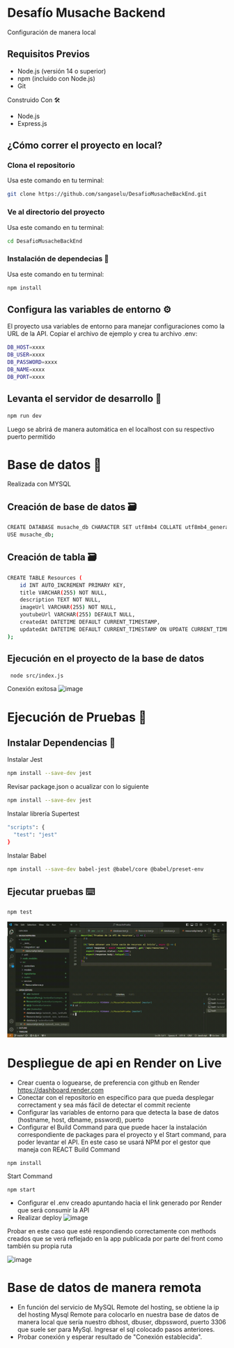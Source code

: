 # Desafío Musache Backend
Configuración de manera local
## Requisitos Previos
- Node.js (versión 14 o superior)
- npm (incluido con Node.js)
- Git

Construido Con 🛠️
- Node.js
- Express.js
## ¿Cómo correr el proyecto en local?

### Clona el repositorio
Usa este comando en tu terminal:
```bash
git clone https://github.com/sangaselu/DesafioMusacheBackEnd.git
```
### Ve al directorio del proyecto
Usa este comando en tu terminal:
```bash
cd DesafioMusacheBackEnd
```
### Instalación de dependecias 🔧
Usa este comando en tu terminal:
```bash
npm install
```
## Configura las variables de entorno ⚙️
El proyecto usa variables de entorno para manejar configuraciones como la URL de la API. Copiar el archivo de ejemplo y crea tu archivo .env:
```bash
DB_HOST=xxxx
DB_USER=xxxx
DB_PASSWORD=xxxx
DB_NAME=xxxx
DB_PORT=xxxx
```
## Levanta el servidor de desarrollo 🚀
```bash
npm run dev
```
Luego se abrirá de manera automática en el localhost con su respectivo puerto permitido

# Base de datos 🔩
Realizada con MYSQL
## Creación de base de datos 🗃️

```bash
CREATE DATABASE musache_db CHARACTER SET utf8mb4 COLLATE utf8mb4_general_ci;
USE musache_db;
```
## Creación de tabla 🗃️
```bash
CREATE TABLE Resources (
    id INT AUTO_INCREMENT PRIMARY KEY,         
    title VARCHAR(255) NOT NULL,              
    description TEXT NOT NULL,                 
    imageUrl VARCHAR(255) NOT NULL,            
    youtubeUrl VARCHAR(255) DEFAULT NULL,     
    createdAt DATETIME DEFAULT CURRENT_TIMESTAMP, 
    updatedAt DATETIME DEFAULT CURRENT_TIMESTAMP ON UPDATE CURRENT_TIMESTAMP 
);
```
## Ejecución en el proyecto de la base de datos
```bash
 node src/index.js
```
Conexión exitosa 
![image](https://github.com/user-attachments/assets/0f6cb117-7b3e-4168-b26a-c157e682cc01)

# Ejecución de Pruebas 🔩

## Instalar Dependencias 🔧
Instalar Jest
```bash
npm install --save-dev jest
```
Revisar package.json o acualizar con lo siguiente
```bash
npm install --save-dev jest
```
Instalar librería Supertest 
```bash
"scripts": {
  "test": "jest"
}
```
Instalar Babel
```bash
npm install --save-dev babel-jest @babel/core @babel/preset-env
```
## Ejecutar pruebas ⌨️
```bash
npm test
```
![me](resourceApi.test.js-MusachePrueba-Visual-Studio-Code-2024-11-19-14-51-55.gif)

# Despliegue de api en Render on Live
- Crear cuenta o loguearse, de preferencia con github en Render https://dashboard.render.com
- Conectar con el repositorio en especifico para que pueda desplegar correctament y sea más fácil de detectar el commit reciente
- Configurar las variables de entorno para que detecta la base de datos (hostname, host, dbname, pssword), puerto
- Configurar el Build Command para que puede hacer la instalación correspondiente de packages para el proyecto y el Start command, para poder levantar el API.
    En este caso se usará NPM por el gestor que maneja con REACT
Build Command
```Build Command
npm install
```
Start Command
```Build Command
npm start
```
- Configurar el .env creado apuntando hacia el link generado por Render que será consumir la API
- Realizar deploy
![image](https://github.com/user-attachments/assets/400282eb-01ac-4a85-ab24-30c1953d95e1)

Probar en este caso que esté respondiendo correctamente con methods creados que se verá reflejado en la app publicada por parte del front como también su propia ruta

<img width="917" alt="image" src="https://github.com/user-attachments/assets/744766ae-db60-4396-948a-618e7abc7a23">

# Base de datos de manera remota
- En función del servicio de MySQL Remote del hosting, se obtiene la ip del hosting Mysql Remote para colocarlo en nuestra base de datos de manera local que sería nuestro dbhost, dbuser, dbpssword, puerto 3306 que suele ser para MySql. Ingresar el sql colocado pasos anteriores.
- Probar conexión y esperar resultado de "Conexión establecida".


